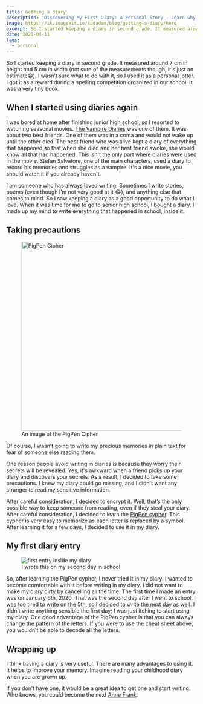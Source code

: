 ```yaml
---
title: Getting a diary
description: 'Discovering My First Diary: A Personal Story - Learn why keeping a diary is important by following me on my journey through my first one'
image: https://ik.imagekit.io/kudadam/blog/getting-a-diary/hero
excerpt: So I started keeping a diary in second grade. It measured around 7 cm in height and 5 cm in width. I wasn't sure what to do with it, so I used it as a personal jotter.
date: 2021-04-11
tags:
  - personal
---
```


So I started keeping a diary in second grade. It measured around 7 cm in height and 5 cm in width (not sure of the measurements though, it's just an estimate😁). I wasn’t sure what to do with it, so I used it as a personal jotter. I got it as a reward during a spelling competition organized in our school. It was a very tiny book.

## When I started using diaries again

I was bored at home after finishing junior high school, so I resorted to watching seasonal movies. [The Vampire Diaries](https://en.wikipedia.org/wiki/The_Vampire_Diaries) was one of them. It was about two best friends. One of them was in a coma and would not wake up until the other died. The best friend who was alive kept a diary of everything that happened so that when she died and her best friend awoke, she would know all that had happened. This isn't the only part where diaries were used in the movie. Stefan Salvatore, one of the main characters, used a diary to record his memories and struggles as a vampire. It's a nice movie, you should watch it if you already haven't.

I am someone who has always loved writing. Sometimes I write stories, poems (even though I’m not very good at it 😂), and anything else that comes to mind. So I saw keeping a diary as a good opportunity to do what I love.
When it was time for me to go to senior high school, I bought a diary. I made up my mind to write everything that happened in school, inside it.

## Taking precautions

<figure>
  <img alt='PigPen Cipher' src='https://upload.wikimedia.org/wikipedia/commons/thumb/3/36/Pigpen_cipher_key.svg/1200px-Pigpen_cipher_key.svg.png' height="500" width="500"/>
  <figcaption>An image of the PigPen Cipher</figcaption>
</figure>

Of course, I wasn’t going to write my precious memories in plain text for fear of someone else reading them.

One reason people avoid writing in diaries is because they worry their secrets will be revealed. Yes, it's awkward when a friend picks up your diary and discovers your secrets. As a result, I decided to take some precautions. I knew my diary could go missing, and I didn't want any stranger to read my sensitive information.

After careful consideration, I decided to encrypt it. Well, that’s the only possible way to keep someone from reading, even if they steal your diary. After careful consideration, I decided to learn the [PigPen cypher](https://en.wikipedia.org/wiki/Pigpen_cipher). This cypher is very easy to memorize as each letter is replaced by a symbol. After learning it for a few days, I decided to use it in my diary.

## My first diary entry

<figure>
  <img src='https://ik.imagekit.io/kudadam/blog/getting-a-diary/picture-of-my-diary' alt='first entry inside my diary'/>
  <figcaption>I wrote this on my second day in school</figcaption>
</figure>

So, after learning the PigPen cypher, I never tried it in my diary. I wanted to become comfortable with it before writing in my diary. I did not want to make my diary dirty by cancelling all the time. The first time I made an entry was on January 6th, 2020. That was the second day after I went to school. I was too tired to write on the 5th, so I decided to write the next day as well. I didn’t write anything sensible the first day; I was just itching to start using my diary. One good advantage of the PigPen cypher is that you can always change the pattern of the letters. If you were to use the cheat sheet above, you wouldn’t be able to decode all the letters.

## Wrapping up

I think having a diary is very useful. There are many advantages to using it. It helps to improve your memory. Imagine reading your childhood diary when you are grown up.

If you don’t have one, it would be a great idea to get one and start writing. Who knows, you could become the next [Anne Frank](https://en.wikipedia.org/wiki/Anne_Frank).